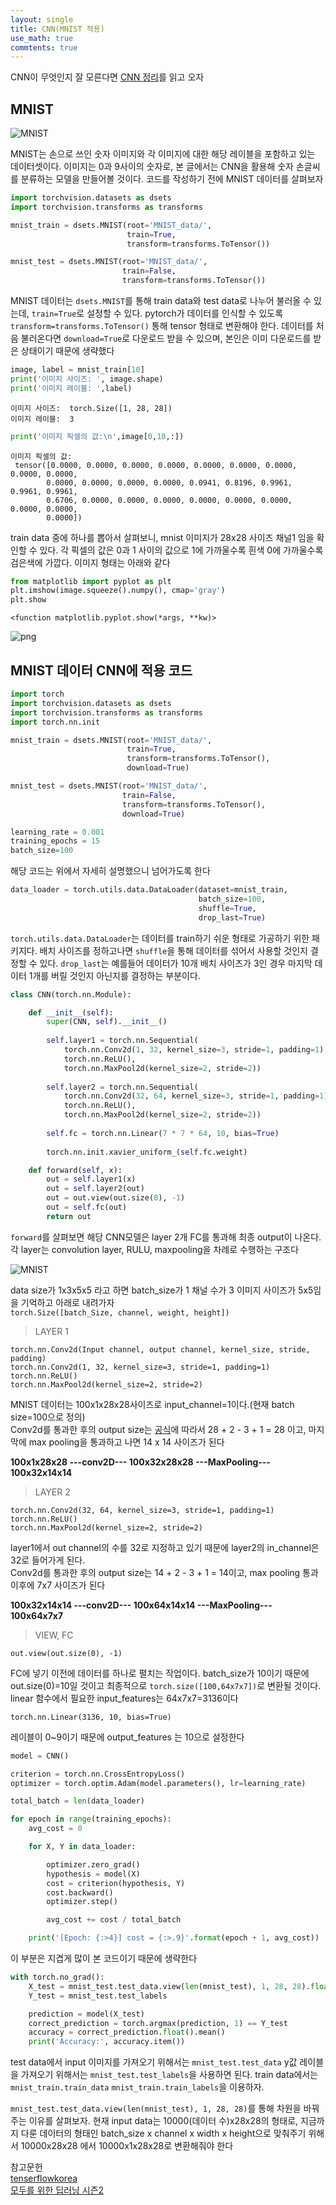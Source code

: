 ```yaml
--- 
layout: single
title: CNN(MNIST 적용)
use_math: true
commtents: true
---
```


CNN이 무엇인지 잘 모른다면 [CNN 정리](https://whdbfla6.github.io/CNN/)를 읽고 오자

## MNIST 

![MNIST](http://whdbfla6.github.io/assets/images/cnn1.JPG)

MNIST는 손으로 쓰인 숫자 이미지와 각 이미지에 대한 해당 레이블을 포함하고 있는 데이터셋이다. 이미지는 0과 9사이의 숫자로, 본 글에서는 CNN을 활용해 숫자 손글씨를 분류하는 모델을 만들어볼 것이다. 코드를 작성하기 전에 MNIST 데이터를 살펴보자


```python
import torchvision.datasets as dsets
import torchvision.transforms as transforms

mnist_train = dsets.MNIST(root='MNIST_data/',
                          train=True,
                          transform=transforms.ToTensor())

mnist_test = dsets.MNIST(root='MNIST_data/',
                         train=False,
                         transform=transforms.ToTensor())
```

MNIST 데이터는 `dsets.MNIST`를 통해 train data와 test data로 나누어 불러올 수 있는데, `train=True`로 설정할 수 있다. pytorch가 데이터를 인식할 수 있도록 `transform=transforms.ToTensor()` 통해 tensor 형태로 변환해야 한다. 데이터를 처음 불러온다면 `download=True`로 다운로드 받을 수 있으며, 본인은 이미 다운로드를 받은 상태이기 때문에 생략했다


```python
image, label = mnist_train[10]
print('이미지 사이즈: ', image.shape)
print('이미지 레이블: ',label)
```

    이미지 사이즈:  torch.Size([1, 28, 28])
    이미지 레이블:  3
    


```python
print('이미지 픽셀의 값:\n',image[0,10,:])
```

    이미지 픽셀의 값:
     tensor([0.0000, 0.0000, 0.0000, 0.0000, 0.0000, 0.0000, 0.0000, 0.0000, 0.0000,
            0.0000, 0.0000, 0.0000, 0.0000, 0.0941, 0.8196, 0.9961, 0.9961, 0.9961,
            0.6706, 0.0000, 0.0000, 0.0000, 0.0000, 0.0000, 0.0000, 0.0000, 0.0000,
            0.0000])
    

train data 중에 하나를 뽑아서 살펴보니, mnist 이미지가 28x28 사이즈 채널1 임을 확인할 수 있다. 각 픽셀의 값은 0과 1 사이의 값으로 1에 가까울수록 흰색 0에 가까울수록 검은색에 가깝다. 이미지 형태는 아래와 같다


```python
from matplotlib import pyplot as plt
plt.imshow(image.squeeze().numpy(), cmap='gray')
plt.show
```




    <function matplotlib.pyplot.show(*args, **kw)>




![png](http://whdbfla6.github.io/assets/images/output_6_1.png)


## MNIST 데이터 CNN에 적용 코드


```python
import torch
import torchvision.datasets as dsets
import torchvision.transforms as transforms
import torch.nn.init
```


```python
mnist_train = dsets.MNIST(root='MNIST_data/',
                          train=True,
                          transform=transforms.ToTensor(),
                          download=True)

mnist_test = dsets.MNIST(root='MNIST_data/',
                         train=False,
                         transform=transforms.ToTensor(),
                         download=True)
```


```python
learning_rate = 0.001
training_epochs = 15
batch_size=100
```

해당 코드는 위에서 자세히 설명했으니 넘어가도록 한다


```python
data_loader = torch.utils.data.DataLoader(dataset=mnist_train,
                                          batch_size=100,
                                          shuffle=True,
                                          drop_last=True)
```

`torch.utils.data.DataLoader`는 데이터를 train하기 쉬운 형태로 가공하기 위한 패키지다. 배치 사이즈를 정하고나면 `shuffle`을 통해 데이터를 섞어서 사용할 것인지 결정할 수 있다. `drop_last`는 예를들어 데이터가 10개 배치 사이즈가 3인 경우 마지막 데이터 1개를 버릴 것인지 아닌지를 결정하는 부분이다.


```python
class CNN(torch.nn.Module):

    def __init__(self):
        super(CNN, self).__init__()
        
        self.layer1 = torch.nn.Sequential(
            torch.nn.Conv2d(1, 32, kernel_size=3, stride=1, padding=1),
            torch.nn.ReLU(),
            torch.nn.MaxPool2d(kernel_size=2, stride=2))
        
        self.layer2 = torch.nn.Sequential(
            torch.nn.Conv2d(32, 64, kernel_size=3, stride=1, padding=1),
            torch.nn.ReLU(),
            torch.nn.MaxPool2d(kernel_size=2, stride=2))
        
        self.fc = torch.nn.Linear(7 * 7 * 64, 10, bias=True)
        
        torch.nn.init.xavier_uniform_(self.fc.weight)

    def forward(self, x):
        out = self.layer1(x)
        out = self.layer2(out)
        out = out.view(out.size(0), -1) 
        out = self.fc(out)
        return out
```

`forward`를 살펴보면 해당 CNN모델은 layer 2개 FC를 통과해 최종 output이 나온다. 각 layer는 convolution layer, RULU, maxpooling을 차례로 수행하는 구조다


![MNIST](http://whdbfla6.github.io/assets/images/cnn_structure.JPG)

data size가 1x3x5x5 라고 하면 batch_size가 1 채널 수가 3 이미지 사이즈가 5x5임을 기억하고 아래로 내려가자<br/>
`torch.Size([batch_Size, channel, weight, height])`


> LAYER 1

`torch.nn.Conv2d(Input channel, output channel, kernel_size, stride, padding)`<br/>
`torch.nn.Conv2d(1, 32, kernel_size=3, stride=1, padding=1)`<br/>
`torch.nn.ReLU()`<br/>
`torch.nn.MaxPool2d(kernel_size=2, stride=2)`

MNIST 데이터는 100x1x28x28사이즈로 input_channel=1이다.(현재 batch size=100으로 정의)<br/>
Conv2d를 통과한 후의 output size는  [공식](https://whdbfla6.github.io/CNN/)에 따라서 28 + 2 - 3 + 1  = 28 이고, 마지막에 max pooling을 통과하고 나면 14 x 14 사이즈가 된다

**100x1x28x28 ---conv2D--- 100x32x28x28 ---MaxPooling--- 100x32x14x14**

> LAYER 2

`torch.nn.Conv2d(32, 64, kernel_size=3, stride=1, padding=1)`<br/>
`torch.nn.ReLU()`<br/>
`torch.nn.MaxPool2d(kernel_size=2, stride=2)`
            
layer1에서 out channel의 수를 32로 지정하고 있기 때문에 layer2의 in_channel은 32로 들어가게 된다.<br/>
Conv2d를 통과한 후의 output size는 14 + 2 - 3 + 1 = 14이고, max pooling 통과 이후에 7x7 사이즈가 된다

**100x32x14x14 ---conv2D--- 100x64x14x14 ---MaxPooling--- 100x64x7x7**

> VIEW, FC

`out.view(out.size(0), -1)`<br/>

FC에 넣기 이전에 데이터를 하나로 펼치는 작업이다. batch_size가 10이기 때문에 out.size(0)=10일 것이고 최종적으로 `torch.size([100,64x7x7])`로 변환될 것이다. linear 함수에서 필요한 input_features는 64x7x7=3136이다

`torch.nn.Linear(3136, 10, bias=True)`

레이블이 0~9이기 때문에 output_features 는 10으로 설정한다


```python
model = CNN()
```


```python
criterion = torch.nn.CrossEntropyLoss() 
optimizer = torch.optim.Adam(model.parameters(), lr=learning_rate)
```


```python
total_batch = len(data_loader)

for epoch in range(training_epochs):
    avg_cost = 0

    for X, Y in data_loader:

        optimizer.zero_grad()
        hypothesis = model(X)
        cost = criterion(hypothesis, Y)
        cost.backward()
        optimizer.step()

        avg_cost += cost / total_batch

    print('[Epoch: {:>4}] cost = {:>.9}'.format(epoch + 1, avg_cost))
```

이 부분은 지겹게 많이 본 코드이기 때문에 생략한다


```python
with torch.no_grad():
    X_test = mnist_test.test_data.view(len(mnist_test), 1, 28, 28).float()
    Y_test = mnist_test.test_labels

    prediction = model(X_test)
    correct_prediction = torch.argmax(prediction, 1) == Y_test
    accuracy = correct_prediction.float().mean()
    print('Accuracy:', accuracy.item())
```

test data에서 input 이미지를 가져오기 위해서는 `mnist_test.test_data` y값 레이블을 가져오기 위해서는 `mnist_test.test_labels`을 사용하면 된다. train data에서는 `mnist_train.train_data` `mnist_train.train_labels`을 이용하자.

`mnist_test.test_data.view(len(mnist_test), 1, 28, 28)`를 통해 차원을 바꿔주는 이유를 살펴보자. 현재 input data는 10000(데이터 수)x28x28의 형태로, 지금까지 다룬 데이터의 형태인 batch_size x channel x width x height으로 맞춰주기 위해서 10000x28x28 에서 10000x1x28x28로 변환해줘야 한다

참고문헌 <br/>
[tenserflowkorea](https://tensorflowkorea.gitbooks.io/tensorflow-kr/content/g3doc/tutorials/mnist/pros/)<br/>[모두를 위한 딥러닝 시즌2](https://deeplearningzerotoall.github.io/season2/)
